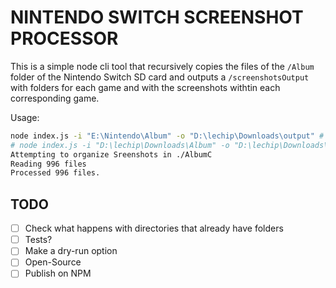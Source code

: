 # NINTENDO SWITCH SCREENSHOT PROCESSOR

This is a simple node cli tool that recursively copies the files of the `/Album` folder of the Nintendo Switch SD card and outputs a `/screenshotsOutput` with folders for each game and with the screenshots withtin each corresponding game.

Usage:

```bash
node index.js -i "E:\Nintendo\Album" -o "D:\lechip\Downloads\output" # input is the "Album" folder of the SD card
# node index.js -i "D:\lechip\Downloads\Album" -o "D:\lechip\Downloads\output" # Alternative if copyied to disk
Attempting to organize Sreenshots in ./AlbumC
Reading 996 files
Processed 996 files.
```

## TODO

- [ ] Check what happens with directories that already have folders
- [ ] Tests?
- [ ] Make a dry-run option
- [ ] Open-Source
- [ ] Publish on NPM
